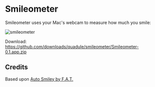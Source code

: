 # Smileometer

Smileometer uses your Mac's webcam to measure how much you smile:

![smileometer](http://github.com/quadule/smileometer/raw/master/smileometer.jpg)

Download: https://github.com/downloads/quadule/smileometer/Smileometer-0.1.app.zip

## Credits

Based upon [Auto Smiley by F.A.T.](http://fffff.at/auto-smiley/)